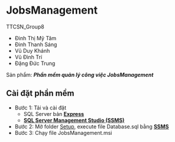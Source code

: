 # JobsManagement
TTCSN_Group8
- Đinh Thị Mỹ Tâm
- Đinh Thanh Sáng
- Vũ Duy Khánh
- Vũ Đình Trí
- Đặng Đức Trung

Sản phẩm: ___Phần mềm quản lý công việc JobsManagement___

## Cài đặt phần mềm
- Bước 1: Tải và cài đặt 
    - SQL Server bản [__Express__](https://www.microsoft.com/en-us/sql-server/sql-server-downloads)
    - [__SQL Server Management Studio (SSMS)__](https://learn.microsoft.com/en-us/sql/ssms/download-sql-server-management-studio-ssms?view=sql-server-ver16)
- Bước 2: Mở folder [Setup](https://github.com/TrungDang143/TTCSN_N8_JobsManagement/tree/master/Setup), execute file Database.sql bằng [__SSMS__](https://learn.microsoft.com/en-us/sql/ssms/download-sql-server-management-studio-ssms?view=sql-server-ver16)
- Bước 3: Chạy file JobsManagement.msi
   
